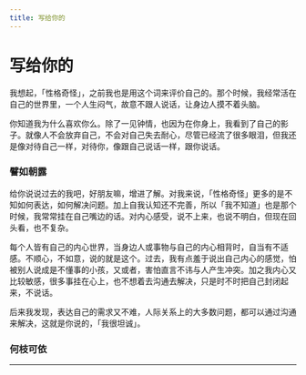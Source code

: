 ```yaml
---
title: 写给你的
---
```


# 写给你的

我想起，「性格奇怪」，之前我也是用这个词来评价自己的。那个时候，我经常活在自己的世界里，一个人生闷气，故意不跟人说话，让身边人摸不着头脑。

你知道我为什么喜欢你么。除了一见钟情，也因为在你身上，我看到了自己的影子。就像人不会放弃自己，不会对自己失去耐心，尽管已经流了很多眼泪，但我还是像对待自己一样，对待你，像跟自己说话一样，跟你说话。

### 譬如朝露

给你说说过去的我吧，好朋友嘛，增进了解。对我来说，「性格奇怪」更多的是不知如何表达，如何解决问题。加上自我认知还不完善，所以「我不知道」也是那个时候，我常常挂在自己嘴边的话。对内心感受，说不上来，也说不明白，但现在回头看，也不复杂。

每个人皆有自己的内心世界，当身边人或事物与自己的内心相背时，自当有不适感。不顺心，不如意，说的就是这个。过去，我有点羞于说出自己内心的感觉，怕被别人说成是不懂事的小孩，又或者，害怕直言不讳与人产生冲突。加之我内心又比较敏感，很多事挂在心上，也不想着去沟通去解决，只是时不时把自己封闭起来，不说话。

后来我发现，表达自己的需求又不难，人际关系上的大多数问题，都可以通过沟通来解决，这就是你说的，「我很坦诚」。

### 何枝可依



---

<script type="text/javascript" src="/include/tail.js"></script>
